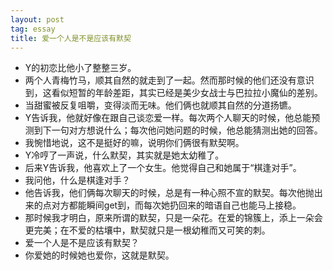 ```yaml
---
layout: post
tag: essay
title: 爱一个人是不是应该有默契
---
```


*  Y的初恋比他小了整整三岁。
*  两个人青梅竹马，顺其自然的就走到了一起。然而那时候的他们还没有意识到，这看似短暂的年龄差距，其实已经是美少女战士与巴拉拉小魔仙的差别。
*  当甜蜜被反复咀嚼，变得淡而无味。他们俩也就顺其自然的分道扬镳。
*  Y告诉我，他就好像在跟自己谈恋爱一样。每次两个人聊天的时候，他总能预测到下一句对方想说什么；每次他问她问题的时候，他总能猜测出她的回答。
*  我惋惜地说，这不是挺好的嘛，说明你们俩很有默契啊。
*  Y冷哼了一声说，什么默契，其实就是她太幼稚了。
*  后来Y告诉我，他喜欢上了一个女生。他觉得自己和她属于“棋逢对手”。
*  我问他，什么是棋逢对手？
*  他告诉我，他们俩每次聊天的时候，总是有一种心照不宣的默契。每次他抛出来的点对方都能瞬间get到，而每次她扔回来的暗语自己也能马上接稳。
*  那时候我才明白，原来所谓的默契，只是一朵花。在爱的锦簇上，添上一朵会更完美；在不爱的枯壤中，默契就只是一根幼稚而又可笑的刺。
*  爱一个人是不是应该有默契？
*  你爱她的时候她也爱你，这就是默契。